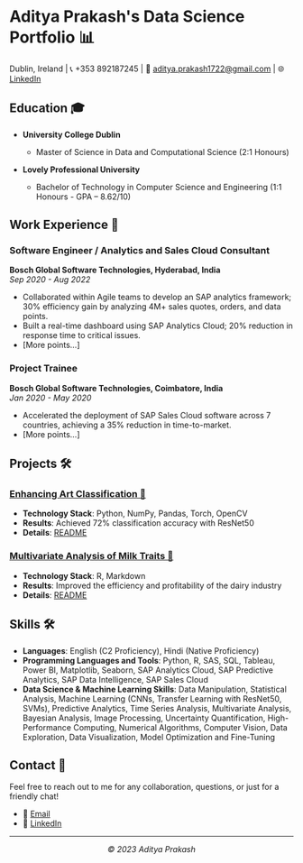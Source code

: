 # Aditya Prakash's Data Science Portfolio 📊

Dublin, Ireland | 📞 +353 892187245 | 📧 [aditya.prakash1722@gmail.com](mailto:aditya.prakash1722@gmail.com) | 🌐 [LinkedIn](https://www.linkedin.com/in/aditya-prakash-b62151131/)

## Education 🎓

- **University College Dublin**  
  - Master of Science in Data and Computational Science (2:1 Honours)
  
- **Lovely Professional University**  
  - Bachelor of Technology in Computer Science and Engineering (1:1 Honours - GPA – 8.62/10)

## Work Experience 💼

### Software Engineer / Analytics and Sales Cloud Consultant
**Bosch Global Software Technologies, Hyderabad, India**  
_Sep 2020 - Aug 2022_

- Collaborated within Agile teams to develop an SAP analytics framework; 30% efficiency gain by analyzing 4M+ sales quotes, orders, and data points.
- Built a real-time dashboard using SAP Analytics Cloud; 20% reduction in response time to critical issues.
- [More points...]

### Project Trainee
**Bosch Global Software Technologies, Coimbatore, India**  
_Jan 2020 - May 2020_

- Accelerated the deployment of SAP Sales Cloud software across 7 countries, achieving a 35% reduction in time-to-market.
- [More points...]

## Projects 🛠

### [Enhancing Art Classification 🎨]([your-github-repo-link](https://github.com/aditya487/ArtClassification))
- **Technology Stack**: Python, NumPy, Pandas, Torch, OpenCV
- **Results**: Achieved 72% classification accuracy with ResNet50
- **Details**: [README](https://github.com/aditya487/ArtClassification#readme)

### [Multivariate Analysis of Milk Traits 🐄](https://github.com/aditya487/Multivariate-Analysis-Project)
- **Technology Stack**: R, Markdown
- **Results**: Improved the efficiency and profitability of the dairy industry
- **Details**: [README](https://github.com/aditya487/Multivariate-Analysis-Project#readme)

## Skills 🛠

- **Languages**: English (C2 Proficiency), Hindi (Native Proficiency)
- **Programming Languages and Tools**: Python, R, SAS, SQL, Tableau, Power BI, Matplotlib, Seaborn, SAP Analytics Cloud, SAP Predictive Analytics, SAP Data Intelligence, SAP Sales Cloud
- **Data Science & Machine Learning Skills**: Data Manipulation, Statistical Analysis, Machine Learning (CNNs, Transfer Learning with ResNet50, SVMs), Predictive Analytics, Time Series Analysis, Multivariate Analysis, Bayesian Analysis, Image Processing, Uncertainty Quantification, High-Performance Computing, Numerical Algorithms, Computer Vision, Data Exploration, Data Visualization, Model Optimization and Fine-Tuning

## Contact 📧
Feel free to reach out to me for any collaboration, questions, or just for a friendly chat!
- 📧 [Email](mailto:aditya.prakash1722@gmail.com)
- 💼 [LinkedIn](https://www.linkedin.com/in/aditya-prakash-b62151131/)

---

<p align="center">
  <em>© 2023 Aditya Prakash</em>
</p>
